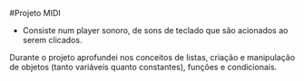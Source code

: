 #Projeto MIDI

- Consiste num player sonoro, de sons de teclado que são acionados ao serem clicados.

Durante o projeto aprofundei nos conceitos de listas, criação e manipulação de objetos (tanto variáveis quanto constantes), funções e condicionais.
